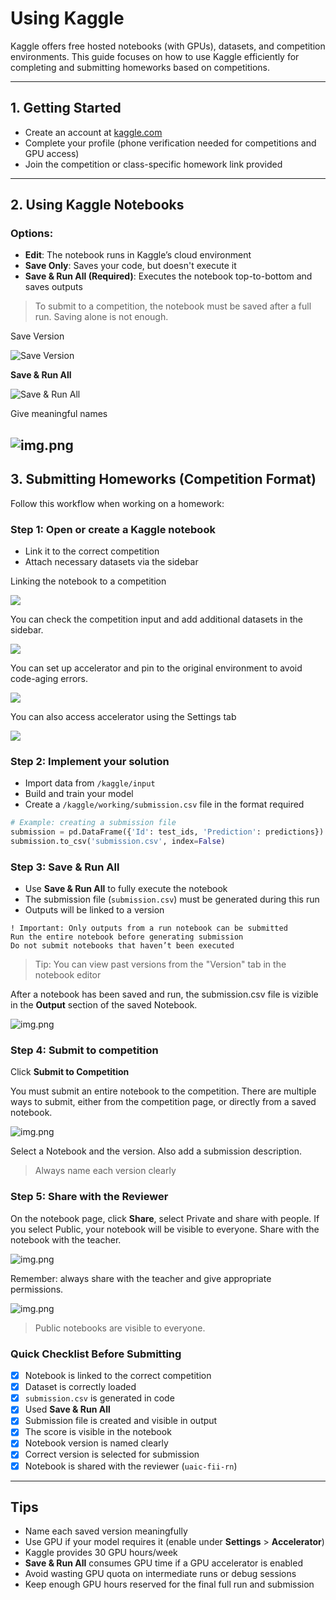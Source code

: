 # Using Kaggle

Kaggle offers free hosted notebooks (with GPUs), datasets, and competition environments. This guide focuses on how to use Kaggle efficiently for completing and submitting homeworks based on competitions.

---

## 1. Getting Started

- Create an account at [kaggle.com](https://www.kaggle.com)
- Complete your profile (phone verification needed for competitions and GPU access)
- Join the competition or class-specific homework link provided

---

## 2. Using Kaggle Notebooks

### Options:
- **Edit**: The notebook runs in Kaggle’s cloud environment
- **Save Only**: Saves your code, but doesn't execute it
- **Save & Run All (Required)**: Executes the notebook top-to-bottom and saves outputs

> To submit to a competition, the notebook must be saved after a full run. Saving alone is not enough.

Save Version

![Save Version](../images/Kaggle_save_1.png)

**Save & Run All**

![**Save & Run All**](../images/Kaggle_save_2.png)

Give meaningful names

![img.png](../images/Kaggle_save_3.png)
---

## 3. Submitting Homeworks (Competition Format)

Follow this workflow when working on a homework:

### Step 1: Open or create a Kaggle notebook

- Link it to the correct competition
- Attach necessary datasets via the sidebar

Linking the notebook to a competition

![](../images/Kaggle_hw_1.png)

You can check the competition input and add additional datasets in the sidebar. 

![](../images/Kaggle_hw_2.png)

You can set up accelerator and pin to the original environment to avoid code-aging errors. 

![](../images/Kaggle_hw_3.png)

You can also access accelerator using the Settings tab

![](../images/Kaggle_hw_4.png)

### Step 2: Implement your solution

- Import data from `/kaggle/input`
- Build and train your model
- Create a `/kaggle/working/submission.csv` file in the format required

```python
# Example: creating a submission file
submission = pd.DataFrame({'Id': test_ids, 'Prediction': predictions})
submission.to_csv('submission.csv', index=False)
```

### Step 3: Save & Run All

- Use **Save & Run All** to fully execute the notebook
- The submission file (`submission.csv`) must be generated during this run
- Outputs will be linked to a version

```
! Important: Only outputs from a run notebook can be submitted
Run the entire notebook before generating submission
Do not submit notebooks that haven’t been executed
```

> Tip: You can view past versions from the "Version" tab in the notebook editor

After a notebook has been saved and run, the submission.csv file is vizible in the **Output** section of the saved Notebook.

![img.png](../images/Kaggle_hw_5.png)

### Step 4: Submit to competition

Click **Submit to Competition**

You must submit an entire notebook to the competition. There are multiple ways to submit, either from the competition page, or directly from a saved notebook.

![img.png](../images/Kaggle_hw_6.png)

Select a Notebook and the version. Also add a submission description.

> Always name each version clearly

### Step 5: Share with the Reviewer

On the notebook page, click **Share**, select Private and share with people. 
If you select Public, your notebook will be visible to everyone. 
Share with the notebook with the teacher.

<!-- <img width="730" height="425" alt="image" src="https://github.com/user-attachments/assets/7b96317f-3f9c-4b7f-ad75-8acba132c111" /> -->

![img.png](../images/Kaggle_hw_7.png)



Remember: always share with the teacher and give appropriate permissions.

![img.png](../images/Kaggle_hw_8.png)



> Public notebooks are visible to everyone.

### Quick Checklist Before Submitting

- [x] Notebook is linked to the correct competition
- [x] Dataset is correctly loaded
- [x] `submission.csv` is generated in code
- [x] Used **Save & Run All**
- [x] Submission file is created and visible in output
- [x] The score is visible in the notebook
- [x] Notebook version is named clearly
- [x] Correct version is selected for submission
- [x] Notebook is shared with the reviewer (`uaic-fii-rn`)

---

## Tips

- Name each saved version meaningfully
- Use GPU if your model requires it (enable under **Settings** > **Accelerator**)
- Kaggle provides 30 GPU hours/week
- **Save & Run All** consumes GPU time if a GPU accelerator is enabled
- Avoid wasting GPU quota on intermediate runs or debug sessions
- Keep enough GPU hours reserved for the final full run and submission




